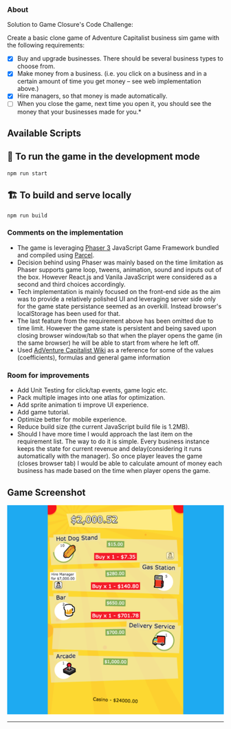### About

Solution to Game Closure's Code Challenge:

Create a basic clone game of Adventure Capitalist business sim game with the following requirements:

- [x] Buy and upgrade businesses. There should be several business types to choose from.
- [x] Make money from a business. (i.e. you click on a business and in a certain amount of time you get money – see web implementation above.)
- [x] Hire managers, so that money is made automatically.
- [ ] When you close the game, next time you open it, you should see the money that your businesses made for you.\*

## Available Scripts

## 👷 To run the game in the development mode

```
npm run start
```

## 🏗 To build and serve locally

```
npm run build
```

### Comments on the implementation

- The game is leveraging [Phaser 3](http://phaser.io/) JavaScript Game Framework bundled and compiled using [Parcel](https://github.com/parcel-bundler/parcel).
- Decision behind using Phaser was mainly based on the time limitation as Phaser supports game loop, tweens, animation, sound and inputs out of the box. However React.js and Vanila JavaScript were considered as a second and third choices accordingly.
- Tech implementation is mainly focused on the front-end side as the aim was to provide a relatively polished UI and leveraging server side only for the game state persistance seemed as an overkill. Instead browser's localStorage has been used for that.
- The last feature from the requirement above has been omitted due to time limit. However the game state is persistent and being saved upon closing browser window/tab so that when the player opens the game (in the same browser) he will be able to start from where he left off.
- Used [AdVenture Capitalist Wiki](https://adventure-capitalist.fandom.com/wiki/Businesses) as a reference for some of the values (coefficients), formulas and general game information

### Room for improvements

- Add Unit Testing for click/tap events, game logic etc.
- Pack multiple images into one atlas for optimization.
- Add sprite animation ti improve UI experience.
- Add game tutorial.
- Optimize better for mobile experience.
- Reduce build size (the current JavaScript build file is 1.2MB).
- Should I have more time I would approach the last item on the requirement list. The way to do it is simple. Every business instance keeps the state for current revenue and delay(considering it runs automatically with the manager). So once player leaves the game (closes browser tab) I would be able to calculate amount of money each business has made based on the time when player opens the game.

## Game Screenshot

<a href="https://naknick.com/biz-sim-game/" rel="promo video">![image](biz-sim-game-screenshot.png)</a>

---
